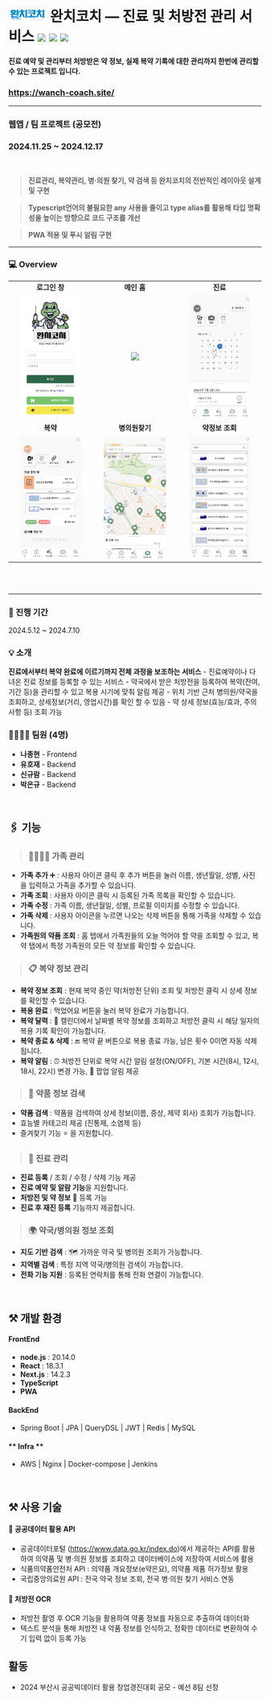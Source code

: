 # <img src="/wanchcoach/public/logo3.png" height="30px"> 완치코치 — 진료 및 처방전 관리 서비스 <img src="https://img.shields.io/badge/Typescript-3178C6?style=flat-square&logo=Typescript&logoColor=white"/> <img src="https://img.shields.io/badge/Next.js-000000?style=flat-square&logo=Next.js&logoColor=white"/> <img src="https://img.shields.io/badge/React-61DAFB?style=flat-square&logo=React&logoColor=black"/>

#### 진료 예약 및 관리부터 처방받은 약 정보, 실제 복약 기록에 대한 관리까지 한번에 관리할 수 있는 프로젝트 입니다.

### https://wanch-coach.site/

---

### 웹앱 / 팀 프로젝트 (공모전)

### 2024.11.25 ~ 2024.12.17

<br>

> **진료관리, 복약관리, 병·의원 찾기, 약 검색 등 완치코치의 전반적인 레이아웃 설계 및 구현**

> **Typescript언어의 불필요한 any 사용을 줄이고 type alias를 활용해 타입 명확성을 높이는 방향으로 코드 구조를 개선**

> **PWA 적용 및 푸시 알림 구현**

---

### 💻 Overview

<table>
<tr>
<td align="center"><b>로그인 창</b></td>
<td align="center"><b>메인 홈</b></td>
<td align="center"><b>진료</b></td>
</tr>
<tr>
<td align="center"><img src="/screenshots/로그인.png" width="80%"></td>
<td align="center"><img src="/screenshots/홈.png" width="80%"></td>
<td align="center"><img src="/screenshots/진료-달력조회.png" width="80%"></td>
</tr>
<tr>
<td align="center"><b>복약</b></td>
<td align="center"><b>병의원찾기</b></td>
<td align="center"><b>약정보 조회</b></td>
</tr>
<tr>
<td align="center"><img src="/screenshots/복약-복약이력목록조회.png" width="80%"></td>
<td align="center"><img src="/screenshots/병의원찾기-내위치기반조회.png" width="80%"></td>
<td align="center"><img src="/screenshots/약정보조회-이름으로검색.png" width="80%"></td>
</tr>
</table>

<br>
<br>

---

### 📅 진행 기간

2024.5.12 ~ 2024.7.10

### 💡 소개

**진료에서부터 복약 완료에 이르기까지 전체 과정을 보조하는 서비스** - 진료예약이나 다녀온 진료 정보를 등록할 수 있는 서비스 - 약국에서 받은 처방전을 등록하여 복약(잔여, 기간 등)을 관리할 수 있고 복용 시기에 맞춰 알림 제공 - 위치 기반 근처 병의원/약국을 조회하고, 상세정보(거리, 영업시간)를 확인 할 수 있음 - 약 상세 정보(효능/효과, 주의사항 등) 조회 가능

### 👨‍👩‍👧‍👦 팀원 (4명)

- **나종현** - Frontend
- **유호재** - Backend
- **신규람** - Backend
- **박은규** - Backend

<br>
  
## 🖇️ 기능

> ### 👨‍👩‍👧‍👦 가족 관리

- **가족 추가** ➕ : 사용자 아이콘 클릭 후 추가 버튼을 눌러 이름, 생년월일, 성별, 사진을 입력하고 가족을 추가할 수 있습니다.
- **가족 조회** : 사용자 아이콘 클릭 시 등록된 가족 목록을 확인할 수 있습니다.
- **가족 수정** : 가족 이름, 생년월일, 성별, 프로필 이미지를 수정할 수 있습니다.
- **가족 삭제** : 사용자 아이콘을 누르면 나오는 삭제 버튼을 통해 가족을 삭제할 수 있습니다.
- **가족원의 약품 조회** : 홈 탭에서 가족원들의 오늘 먹어야 할 약을 조회할 수 있고, 복약 탭에서 특정 가족원의 모든 약 정보를 확인할 수 있습니다.

> ### 📋 복약 정보 관리

- **복약 정보 조회** : 현재 복약 중인 약(처방전 단위) 조회 및 처방전 클릭 시 상세 정보를 확인할 수 있습니다.
- **복용 완료** : 먹었어요 버튼을 눌러 복약 완료가 가능합니다.
- **복약 달력** : 📅 캘린더에서 날짜별 복약 정보를 조회하고 처방전 클릭 시 해당 일자의 복용 기록 확인이 가능합니다.
- **복약 종료 & 삭제** : 🔚 복약 끝 버튼으로 복용 종료 가능, 남은 횟수 0이면 자동 삭제됩니다.
- **복약 알림** : ⏰ 처방전 단위로 복약 시간 알림 설정(ON/OFF), 기본 시간(8시, 12시, 18시, 22시) 변경 가능, 📢 팝업 알림 제공

> ### 🔎 약품 정보 검색

- **약품 검색** : 약품을 검색하여 상세 정보(이름, 증상, 제약 회사) 조회가 가능합니다.
- 효능별 카테고리 제공 (진통제, 소염제 등)
- 즐겨찾기 기능 ⭐ 을 지원합니다.

> ### 🏥 진료 관리

- **진료 등록** / 조회 / 수정 / 삭제 기능 제공
- **진료 예약 및 알람 기능**을 지원합니다.
- **처방전 및 약 정보** 📜 등록 가능
- **진료 후 재진 등록** 기능까지 제공합니다.

> ### 🌍 약국/병의원 정보 조회

- **지도 기반 검색** : 🗺️ 가까운 약국 및 병의원 조회가 가능합니다.
- **지역별 검색** : 특정 지역 약국/병의원 검색이 가능합니다.
- **전화 기능 지원** : 등록된 연락처를 통해 전화 연결이 가능합니다.

<br>

## ⚒️ 개발 환경

#### **FrontEnd**

- **node.js** : 20.14.0
- **React** : 18.3.1
- **Next.js** : 14.2.3
- **TypeScript**
- **PWA**

#### **BackEnd**

- Spring Boot | JPA | QueryDSL | JWT | Redis | MySQL

#### ** Infra **

- AWS | Nginx | Docker-compose | Jenkins

<br>

## ⚒️ 사용 기술

#### 📡 공공데이터 활용 API

- 공공데이터포털 (https://www.data.go.kr/index.do)에서 제공하는 API를 활용하여 의약품 및 병·의원 정보를 조회하고 데이터베이스에 저장하여 서비스에 활용
- 식품의약품안전처 API : 의약품 개요정보(e약은요), 의약품 제품 허가정보 활용
- 국립중앙의료원 API : 전국 약국 정보 조회, 전국 병·의원 찾기 서비스 연동

#### 🏥 처방전 OCR

- 처방전 촬영 후 OCR 기능을 활용하여 약품 정보를 자동으로 추출하여 데이터화
- 텍스트 분석을 통해 처방전 내 약품 정보를 인식하고, 정확한 데이터로 변환하여 수기 입력 없이 등록 가능

## 활동

- 2024 부산시 공공빅데이터 활용 창업경진대회 공모 - 예선 8팀 선정

